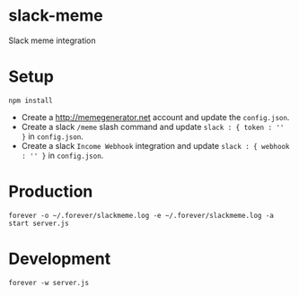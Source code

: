 # slack-meme
Slack meme integration

# Setup
```
npm install
```
* Create a http://memegenerator.net account and update the `config.json`.
* Create a slack `/meme` slash command and update `slack : { token : '' }` in `config.json`.
* Create a slack `Income Webhook` integration and update `slack : { webhook : '' }` in `config.json`.

# Production
`forever -o ~/.forever/slackmeme.log -e ~/.forever/slackmeme.log -a start server.js`

# Development
`forever -w server.js`